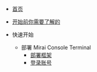 * [首页](/README.md)
* [开始前你需要了解的](/Q&A.md)

* 快速开始

  * 部署 Mirai Console Terminal
    * [部署框架](/deployMirai/deploy.md)
    * [登录账号](/deployMirai/login.md)